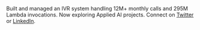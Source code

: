 Built and managed an IVR system handling 12M+ monthly calls and 295M Lambda invocations. Now exploring Applied AI projects. Connect on [Twitter](https://twitter.com/jayeshpx) or [LinkedIn](https://www.linkedin.com/in/jayeshpx).
